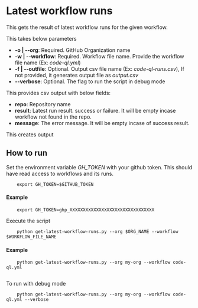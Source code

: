 # Latest workflow runs

This gets the result of latest workflow runs for the given workflow.

This takes below parameters
- **-o | --org**: Required. GitHub Organization name
- **-w | --workflow**: Required. Workflow file name. Provide the workflow file name (Ex: *code-ql.yml*)
- **-f | --outfile**: Optional. Output csv file name (Ex: *code-ql-runs.csv*), If not provided, it generates output file as *output.csv*
- **--verbose**: Optional. The flag to run the script in debug mode

This provides csv output with below fields:
- **repo**: Repository name
- **result**: Latest run result. success or failure. It will be empty incase workflow not found in the repo.
- **message**: The error message. It will be empty incase of success result.

This creates output
## How to run

Set the environment variable *GH_TOKEN* with your github token. This should have read access to workflows and its runs.
```
    export GH_TOKEN=$GITHUB_TOKEN
```
#### Example
```
    export GH_TOKEN=ghp_XXXXXXXXXXXXXXXXXXXXXXXXXXXXXXXX
```

Execute the script

```
    python get-latest-workflow-runs.py --org $ORG_NAME --workflow $WORKFLOW_FILE_NAME
```

#### Example
```
    python get-latest-workflow-runs.py --org my-org --workflow code-ql.yml
    
```
To run with debug mode
```
    python get-latest-workflow-runs.py --org my-org --workflow code-ql.yml --verbose
```

